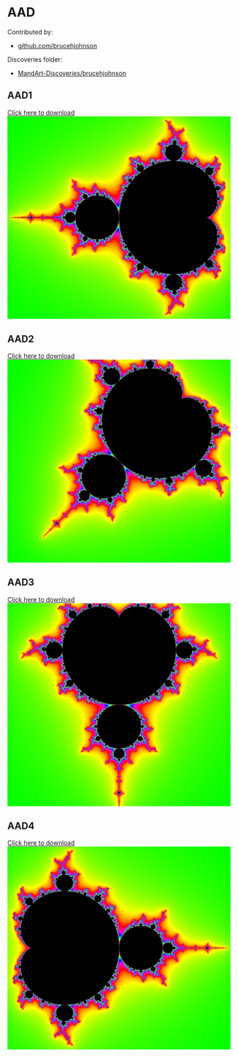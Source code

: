# AAD

Contributed by:

- [github.com/brucehjohnson](https://github.com/brucehjohnson)

Discoveries folder:

- [MandArt-Discoveries/brucehjohnson](https://github.com/denisecase/MandArt-Discoveries/tree/main/brucehjohnson)

## AAD1

<a href="AAD1.mandart" download="AAD1.mandart">Click here to download</a><br>
!["AAD1"](AAD1.png)

## AAD2

<a href="AAD2.mandart" download="AAD2.mandart">Click here to download</a><br>
!["AAD2"](AAD2.png)

## AAD3

<a href="AAD3.mandart" download="AAD3.mandart">Click here to download</a><br>
!["AAD3"](AAD3.png)

## AAD4

<a href="AAD4.mandart" download="AAD4.mandart">Click here to download</a><br>
!["AAD4"](AAD4.png)

